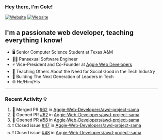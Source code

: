 ### Hey there, I'm Cole!

[![Website](https://img.shields.io/website?label=aggiedevelopers.com&style=for-the-badge&url=https%3A%2F%2Faggiedevelopers.com)](https://aggiedevelopers.com)
[![Website](https://img.shields.io/website?label=coledc.com&style=for-the-badge&url=https%3A%2F%2Fcoledc.com)](https://coledc.com)

## I'm a passionate web developer, teaching everything I know!

- 🖥️ Senior Computer Science Student at Texas A&M
- 🏳️‍🌈 Pansexual Software Engineer
- ⚡ Vice-President and Co-Founder at [Aggie Web Developers](https://www.aggiedevelopers.com)
- 💙 Teaching Others About the Need for Social Good in the Tech Industry
- 🚀 Building The Next Generation of Leaders in Tech
- 🌐 He/Him/His

---

### Recent Activity 💡

<!--START_SECTION:activity-->

1. 🎉 Merged PR [#62](https://github.com/Aggie-Web-Developers/awd-project-sama/pull/62) in [Aggie-Web-Developers/awd-project-sama](https://github.com/Aggie-Web-Developers/awd-project-sama)
2. 💪 Opened PR [#62](https://github.com/Aggie-Web-Developers/awd-project-sama/pull/62) in [Aggie-Web-Developers/awd-project-sama](https://github.com/Aggie-Web-Developers/awd-project-sama)
3. 💪 Opened PR [#58](https://github.com/Aggie-Web-Developers/awd-project-sama/pull/58) in [Aggie-Web-Developers/awd-project-sama](https://github.com/Aggie-Web-Developers/awd-project-sama)
4. ❗️ Closed issue [#47](https://github.com/Aggie-Web-Developers/awd-project-sama/issues/47) in [Aggie-Web-Developers/awd-project-sama](https://github.com/Aggie-Web-Developers/awd-project-sama)
5. ❗️ Closed issue [#48](https://github.com/Aggie-Web-Developers/awd-project-sama/issues/48) in [Aggie-Web-Developers/awd-project-sama](https://github.com/Aggie-Web-Developers/awd-project-sama)
<!--END_SECTION:activity-->
